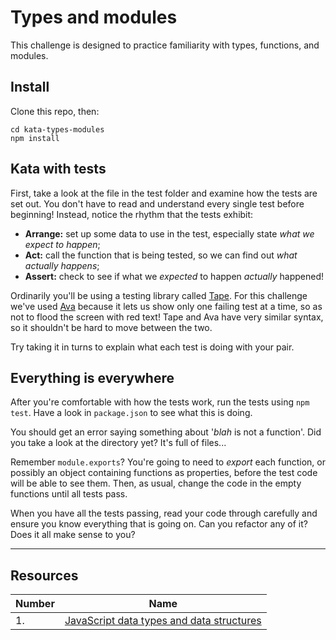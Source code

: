 # Types and modules

This challenge is designed to practice familiarity with types, functions, and modules.


## Install

Clone this repo, then:

  ```shell
  cd kata-types-modules
  npm install
  ```


## Kata with tests

First, take a look at the file in the test folder and examine how the tests are set out. You don't have to read and understand every single test before beginning! Instead, notice the rhythm that the tests exhibit:

 * **Arrange:** set up some data to use in the test, especially state _what we expect to happen_;
 * **Act:** call the function that is being tested, so we can find out _what actually happens_;
 * **Assert:** check to see if what we _expected_ to happen _actually_ happened!

Ordinarily you'll be using a testing library called [Tape](https://github.com/substack/tape). For this challenge we've used [Ava](https://github.com/avajs/ava) because it lets us show only one failing test at a time, so as not to flood the screen with red text! Tape and Ava have very similar syntax, so it shouldn't be hard to move between the two.

Try taking it in turns to explain what each test is doing with your pair.


## Everything is everywhere

After you're comfortable with how the tests work, run the tests using `npm test`. Have a look in `package.json` to see what this is doing.

You should get an error saying something about '_blah_ is not a function'. Did you take a look at the directory yet? It's full of files...

Remember `module.exports`? You're going to need to _export_ each function, or possibly an object containing functions as properties, before the test code will be able to see them. Then, as usual, change the code in the empty functions until all tests pass.

When you have all the tests passing, read your code through carefully and ensure you know everything that is going on. Can you refactor any of it? Does it all make sense to you?


---

## Resources

Number | Name
-------|-------------------
1.     | [JavaScript data types and data structures](https://developer.mozilla.org/en/docs/Web/JavaScript/Data_structures)
